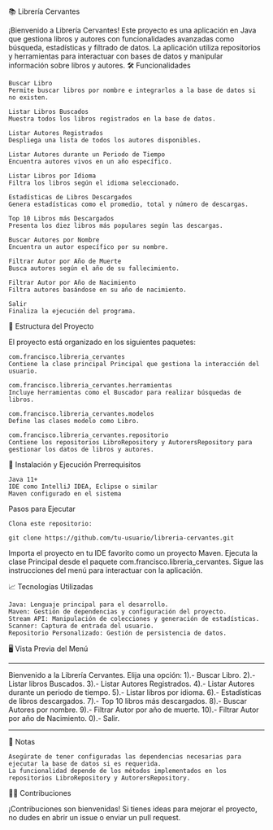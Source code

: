 📚 Librería Cervantes

¡Bienvenido a Librería Cervantes! Este proyecto es una aplicación en Java que gestiona libros y autores con funcionalidades avanzadas como búsqueda, estadísticas y filtrado de datos. La aplicación utiliza repositorios y herramientas para interactuar con bases de datos y manipular información sobre libros y autores.
🛠️ Funcionalidades

    Buscar Libro
    Permite buscar libros por nombre e integrarlos a la base de datos si no existen.

    Listar Libros Buscados
    Muestra todos los libros registrados en la base de datos.

    Listar Autores Registrados
    Despliega una lista de todos los autores disponibles.

    Listar Autores durante un Periodo de Tiempo
    Encuentra autores vivos en un año específico.

    Listar Libros por Idioma
    Filtra los libros según el idioma seleccionado.

    Estadísticas de Libros Descargados
    Genera estadísticas como el promedio, total y número de descargas.

    Top 10 Libros más Descargados
    Presenta los diez libros más populares según las descargas.

    Buscar Autores por Nombre
    Encuentra un autor específico por su nombre.

    Filtrar Autor por Año de Muerte
    Busca autores según el año de su fallecimiento.

    Filtrar Autor por Año de Nacimiento
    Filtra autores basándose en su año de nacimiento.

    Salir
    Finaliza la ejecución del programa.

📂 Estructura del Proyecto

El proyecto está organizado en los siguientes paquetes:

    com.francisco.libreria_cervantes
    Contiene la clase principal Principal que gestiona la interacción del usuario.

    com.francisco.libreria_cervantes.herramientas
    Incluye herramientas como el Buscador para realizar búsquedas de libros.

    com.francisco.libreria_cervantes.modelos
    Define las clases modelo como Libro.

    com.francisco.libreria_cervantes.repositorio
    Contiene los repositorios LibroRepository y AutorersRepository para gestionar los datos de libros y autores.

🚀 Instalación y Ejecución
Prerrequisitos

    Java 11+
    IDE como IntelliJ IDEA, Eclipse o similar
    Maven configurado en el sistema

Pasos para Ejecutar

    Clona este repositorio:

    git clone https://github.com/tu-usuario/libreria-cervantes.git

Importa el proyecto en tu IDE favorito como un proyecto Maven.
Ejecuta la clase Principal desde el paquete com.francisco.libreria_cervantes.
Sigue las instrucciones del menú para interactuar con la aplicación.



📈 Tecnologías Utilizadas

    Java: Lenguaje principal para el desarrollo.
    Maven: Gestión de dependencias y configuración del proyecto.
    Stream API: Manipulación de colecciones y generación de estadísticas.
    Scanner: Captura de entrada del usuario.
    Repositorio Personalizado: Gestión de persistencia de datos.

🖥️ Vista Previa del Menú

********************************
Bienvenido a la Librería Cervantes.
Elija una opción:
1).- Buscar Libro.
2).- Listar libros Buscados.
3).- Listar Autores Registrados.
4).- Listar Autores durante un periodo de tiempo.
5).- Listar libros por idioma.
6).- Estadísticas de libros descargados.
7).- Top 10 libros más descargados.
8).- Buscar Autores por nombre.
9).- Filtrar Autor por año de muerte.
10).- Filtrar Autor por año de Nacimiento.
0).- Salir.
********************************

📌 Notas

    Asegúrate de tener configuradas las dependencias necesarias para ejecutar la base de datos si es requerida.
    La funcionalidad depende de los métodos implementados en los repositorios LibroRepository y AutorersRepository.

🧑‍💻 Contribuciones

¡Contribuciones son bienvenidas! Si tienes ideas para mejorar el proyecto, no dudes en abrir un issue o enviar un pull request.
